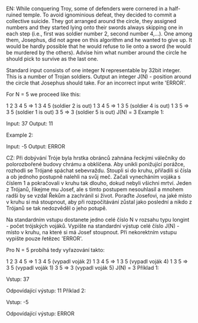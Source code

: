EN:
While conquering Troy, some of defenders were cornered in a half-ruined temple. To avoid ignominious defeat, they decided to commit a collective suicide. They got arranged around the circle, they assigned numbers and they started lying onto their swords always skipping one in each step (i.e., first was soldier number 2, second number 4,...). One among them, Josephus, did not agree on this algorithm and he wanted to give up. It would be hardly possible that he would refuse to lie onto a sword (he would be murdered by the others). Advise him what number around the circle he should pick to survive as the last one.

Standard input consists of one integer N representable by 32bit integer. This is a number of Trojan soldiers. Output an integer J(N) - position around the circle that Josephus should take. For an incorrect input write 'ERROR'.

For N = 5 we proceed like this:

1 2 3 4 5 => 1 3 4 5 (soldier 2 is out)
1 3 4 5 => 1 3 5 (soldier 4 is out)
1 3 5 => 3 5 (soldier 1 is out)
3 5 => 3 (soldier 5 is out)
J(N) = 3
Example 1:

Input:
37
Output:
11

Example 2:

Input:
-5
Output:
ERROR

CZ:
Při dobývání Tróje byla hrstka obránců zahnána řeckými válečníky do polorozbořené budovy chrámu a obklíčena. Aby unikli ponižující porážce, rozhodli se Trójané spáchat sebevraždu. Stoupli si do kruhu, přiřadili si čísla a ob jednoho postupně nalehli na svůj meč. Začali vynecháním vojáka s číslem 1 a pokračovali v kruhu tak dlouho, dokud nebyli všichni mrtví. Jeden z Trójanů, říkejme mu Josef, ale s tímto postupem nesouhlasil a mnohem radši by se vzdal Řekům a zachránil si život. Poraďte Josefovi, na jaké místo v kruhu si má stoupnout, aby při rozpočítávání zůstal jako poslední a nikdo z Trójanů se tak nedozvěděl o jeho potupě.

Na standardním vstupu dostanete jedno celé číslo N v rozsahu typu longint - počet trójských vojáků. Vypište na standardní výstup celé číslo J(N) - místo v kruhu, na které si má Josef stoupnout. Při nekorektním vstupu vypište pouze řetězec 'ERROR'.

Pro N = 5 probíhá tedy vyřazování takto:

1 2 3 4 5 => 1 3 4 5 (vypadl voják 2)
1 3 4 5 => 1 3 5 (vypadl voják 4)
1 3 5 => 3 5 (vypadl voják 1)
3 5 => 3 (vypadl voják 5)
J(N) = 3
Příklad 1:

Vstup:
37

Odpovídající výstup:
11
Příklad 2:

Vstup:
-5

Odpovídající výstup:
ERROR

